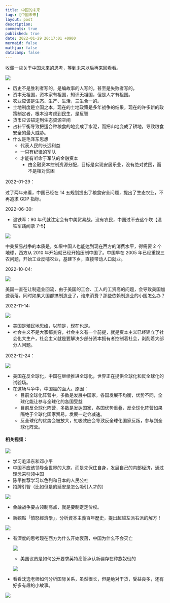 ```yaml
---
title: 中国的未来
tags: [中国未来]
layout: post
description:
comments: true
published: true
date: 2022-01-29 20:17:01 +0900
mermaid: false
mathjax: false
datacamp: false
---
```


收藏一些关于中国未来的思考，等到未来以后再来回看看。

[![](https://img.youtube.com/vi/c-YjIq7yDk0/0.jpg)](https://www.youtube.com/watch?v=c-YjIq7yDk0)

- 历史不是胜利者写的，是编故事的人写的，甚至是失败者写的。
- 资本无祖国，资本家有祖国，知识无祖国，但是人才有祖国。
- 农业应该是生态、生产、生活，三生合一的。
- 土地制度是立国之本，现在的土地政策是多年战争的结果，现在的许多新的政策制定者，根本没考虑到民生，是反智
- 货币应该锚定到生态资源空间
- 占补平衡导致把适合种粮食的地变成了水泥，而把山地变成了耕地，导致粮食安全的最大威胁。
- 什么是毛泽东思想
  - 代表人民的长远利益
  - 一只有纪律的军队
  - 才能有听命于军队的金融资本
    - 由金融资本控制资源分配，目标是实现安居乐业，没有绝对贫困，而不是相对贫困

2022-01-29：

过了两年来看，中国已经在 14 五规划提出了粮食安全问题，提出了生态农业，不再追求 GDP 指标。

2022-06-30:

- 温铁军：90 年代就注定会有中美贸易战，没有农民，中国过不去这个坎【温铁军践闻录 7-5】

[![](https://img.youtube.com/vi/Dee7I4lJ7tw/0.jpg)](https://www.youtube.com/watch?v=Dee7I4lJ7tw)

中美贸易战争的本质是，如果中国人也能达到现在西方的消费水平，得需要 2 个地球，西方从 2010 年开始就已经开始压制中国了。中国早在 2005 年已经重视三农问题，开始工业反哺农业，基建下乡，直接带动人口就业。

2022-10-04:

[![](https://img.youtube.com/vi/qjHNbI3DJOM/0.jpg)](https://www.youtube.com/watch?v=qjHNbI3DJOM)

美国一直在让制造业回流，由于美国的工会、工人的工资高的问题，会导致美国加速衰落。同时如果大国都搞制造业了，谁来消费？那些依赖制造业的小国怎么办？

2022-11-14:

[![](https://img.youtube.com/vi/MvLxuJYKXaA/0.jpg)](https://www.youtube.com/watch?v=MvLxuJYKXaA)

- 美国是殖民地思维，以前是，现在也是。
- 社会主义不是大家都贫穷，社会主义有一个前提，就是资本主义已经建立了社会化大生产，社会主义就是要解决少部分资本拥有者控制着社会，剥削着大部分人问题。

2022-12-24：

[![](https://img.youtube.com/vi/GN8V0CvRxNA/0.jpg)](https://www.youtube.com/watch?v=GN8V0CvRxNA)

- 美国在反全球化，中国在继续推进全球化，世界正在提供全球化和反全球化的试验场。
- 在这场斗争中，中国赢的面大。原因：
  - 目前全球化阵营中，多数是发展中国家，各国发展不均衡，优势不同，全球化能让参与全球化的各国受益
  - 目前反全球化阵营，多数是发达国家，各国优势重叠，反全球化阵营如果隔绝于全球化国家贸易，发展一定会减速。
  - 反全球化的优势会被放大，虹吸效应会导致反全球化国家反叛，参与到全球化阵营。

#### 相关视频：

[![](https://img.youtube.com/vi/Re9cnQESi_g/0.jpg)](https://www.youtube.com/watch?v=Re9cnQESi_g)

- 学习毛泽东和邓小平
- 中国不应该领导全世界的大旗，而是先保住自身，发展自己的内部经济，通过理念来引领中国
- 陈平推荐学习以色列和日本的人民公社
- 招牌引智（比如但是的延安是怎么吸引人才的）

[![](https://img.youtube.com/vi/sEe48b2kJCY/0.jpg)](https://www.youtube.com/watch?v=sEe48b2kJCY)

- 金融战争要占领制高点，就是要制定定价权。

- 新觀點「憤怒經濟學」，分析資本主義百年歷史，提出超越左派右派的解方！

[![](https://img.youtube.com/vi/D-Q4SssM3u4/0.jpg)](https://www.youtube.com/watch?v=D-Q4SssM3u4)

- 有深度的思考现在西方为什么开始衰落，中国为什么不会灭亡

  [![](https://img.youtube.com/vi/r8NP1_w8g5c/0.jpg)](https://www.youtube.com/watch?v=r8NP1_w8g5c)

  - 美国议员是如何公开要求英特高管承认新疆存在种族奴役的

  [![](https://img.youtube.com/vi/trXX41xnZIk/0.jpg)](https://www.youtube.com/watch?v=trXX41xnZIk)

- 看看沈逸老师如何分析国际关系，虽然很长，但是绝对干货，受益良多，还有好多有趣的小故事。

[![](https://img.youtube.com/vi/XxqYo184lo0/0.jpg)](https://www.youtube.com/watch?v=XxqYo184lo0)
